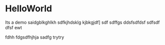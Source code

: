 # HelloWorld
Its a demo 
saidgblkghlkh
sdfkjhdsklg
kjbkgjdf]
sdf
sdffgs
ddsfsdfdsf
sdfsdf
dfsf
ewt

fdhh
fdgsdfhjhja
sadfg
trytry
